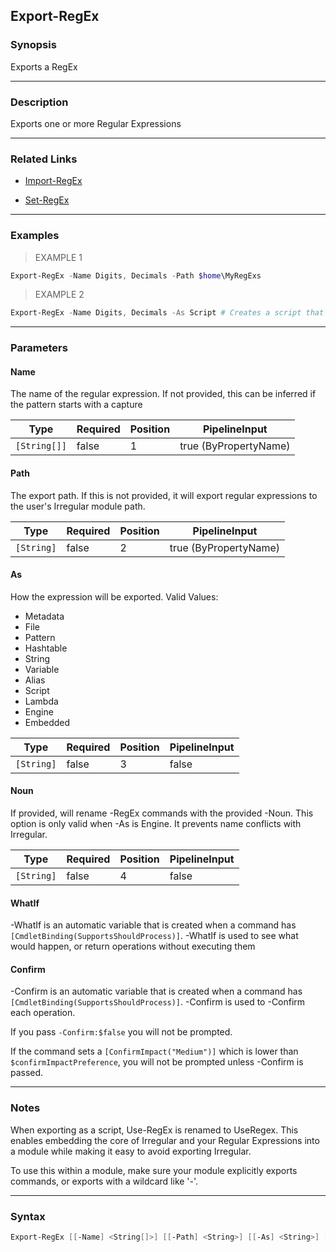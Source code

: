 Export-RegEx
------------

### Synopsis
Exports a RegEx

---

### Description

Exports one or more Regular Expressions

---

### Related Links
* [Import-RegEx](Import-RegEx.md)

* [Set-RegEx](Set-RegEx.md)

---

### Examples
> EXAMPLE 1

```PowerShell
Export-RegEx -Name Digits, Decimals -Path $home\MyRegExs
```
> EXAMPLE 2

```PowerShell
Export-RegEx -Name Digits, Decimals -As Script # Creates a script that embedes the expressions and Use-RegEx
```

---

### Parameters
#### **Name**
The name of the regular expression.  If not provided, this can be inferred if the pattern starts with a capture

|Type        |Required|Position|PipelineInput        |
|------------|--------|--------|---------------------|
|`[String[]]`|false   |1       |true (ByPropertyName)|

#### **Path**
The export path.
If this is not provided, it will export regular expressions to the user's Irregular module path.

|Type      |Required|Position|PipelineInput        |
|----------|--------|--------|---------------------|
|`[String]`|false   |2       |true (ByPropertyName)|

#### **As**
How the expression will be exported.
Valid Values:

* Metadata
* File
* Pattern
* Hashtable
* String
* Variable
* Alias
* Script
* Lambda
* Engine
* Embedded

|Type      |Required|Position|PipelineInput|
|----------|--------|--------|-------------|
|`[String]`|false   |3       |false        |

#### **Noun**
If provided, will rename -RegEx commands with the provided -Noun.
This option is only valid when -As is Engine.
It prevents name conflicts with Irregular.

|Type      |Required|Position|PipelineInput|
|----------|--------|--------|-------------|
|`[String]`|false   |4       |false        |

#### **WhatIf**
-WhatIf is an automatic variable that is created when a command has ```[CmdletBinding(SupportsShouldProcess)]```.
-WhatIf is used to see what would happen, or return operations without executing them
#### **Confirm**
-Confirm is an automatic variable that is created when a command has ```[CmdletBinding(SupportsShouldProcess)]```.
-Confirm is used to -Confirm each operation.

If you pass ```-Confirm:$false``` you will not be prompted.

If the command sets a ```[ConfirmImpact("Medium")]``` which is lower than ```$confirmImpactPreference```, you will not be prompted unless -Confirm is passed.

---

### Notes
When exporting as a script, Use-RegEx is renamed to UseRegex.
This enables embedding the core of Irregular and your Regular Expressions into a module while making it easy to avoid exporting Irregular.

To use this within a module, make sure your module explicitly exports commands, or exports with a wildcard like '*-*'.

---

### Syntax
```PowerShell
Export-RegEx [[-Name] <String[]>] [[-Path] <String>] [[-As] <String>] [[-Noun] <String>] [-WhatIf] [-Confirm] [<CommonParameters>]
```
